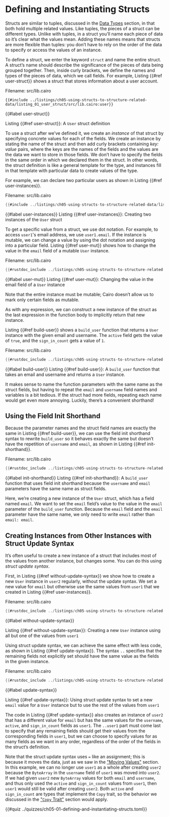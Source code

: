 # Defining and Instantiating Structs

Structs are similar to tuples, discussed in the [Data Types](ch02-02-data-types.md) section, in that both hold multiple related values. Like tuples, the pieces of a struct can be different types. Unlike with tuples, in a struct you’ll name each piece of data so it’s clear what the values mean. Adding these names means that structs are more flexible than tuples: you don’t have to rely on the order of the data to specify or access the values of an instance.

To define a struct, we enter the keyword `struct` and name the entire struct. A struct’s name should describe the significance of the pieces of data being grouped together. Then, inside curly brackets, we define the names and types of the pieces of data, which we call fields. For example, Listing {{#ref user-struct}} shows a struct that stores information about a user account.

<span class="filename">Filename: src/lib.cairo</span>

```rust, noplayground
{{#include ../listings/ch05-using-structs-to-structure-related-data/listing_01_user_struct/src/lib.cairo:user}}
```

{{#label user-struct}}

<span class="caption">Listing {{#ref user-struct}}: A `User` struct definition</span>

To use a struct after we’ve defined it, we create an _instance_ of that struct by specifying concrete values for each of the fields.
We create an instance by stating the name of the struct and then add curly brackets containing _key: value_ pairs, where the keys are the names of the fields and the values are the data we want to store in those fields. We don’t have to specify the fields in the same order in which we declared them in the struct. In other words, the struct definition is like a general template for the type, and instances fill in that template with particular data to create values of the type.

For example, we can declare two particular users as shown in Listing {{#ref user-instances}}.

<span class="filename">Filename: src/lib.cairo</span>

```rust
{{#include ../listings/ch05-using-structs-to-structure-related-data/listing_01_user_struct/src/lib.cairo:all}}
```

{{#label user-instances}}
<span class="caption">Listing {{#ref user-instances}}: Creating two instances of the `User` struct</span>

To get a specific value from a struct, we use dot notation. For example, to access `user1`'s email address, we use `user1.email`. If the instance is mutable, we can change a value by using the dot notation and assigning into a particular field. Listing {{#ref user-mut}} shows how to change the value in the `email` field of a mutable `User` instance.

<span class="filename">Filename: src/lib.cairo</span>

```rust
{{#rustdoc_include ../listings/ch05-using-structs-to-structure-related-data/listing_02_mut_struct/src/lib.cairo:main}}
```

{{#label user-mut}}
<span class="caption">Listing {{#ref user-mut}}: Changing the value in the email field of a `User` instance</span>

Note that the entire instance must be mutable; Cairo doesn’t allow us to mark only certain fields as mutable.

As with any expression, we can construct a new instance of the struct as the last expression in the function body to implicitly return that new instance.

Listing {{#ref build-user}} shows a `build_user` function that returns a `User` instance with the given email and username. The `active` field gets the value of `true`, and the `sign_in_count` gets a value of `1`.

<span class="filename">Filename: src/lib.cairo</span>

```rust
{{#rustdoc_include ../listings/ch05-using-structs-to-structure-related-data/listing_02_mut_struct/src/lib.cairo:build_user}}
```

{{#label build-user}}
<span class="caption">Listing {{#ref build-user}}: A `build_user` function that takes an email and username and returns a `User` instance.</span>

It makes sense to name the function parameters with the same name as the struct fields, but having to repeat the `email` and `username` field names and variables is a bit tedious. If the struct had more fields, repeating each name would get even more annoying. Luckily, there’s a convenient shorthand!

## Using the Field Init Shorthand

Because the parameter names and the struct field names are exactly the same in Listing {{#ref build-user}}, we can use the field init shorthand syntax to rewrite `build_user` so it behaves exactly the same but doesn’t have the repetition of `username` and `email`, as shown in Listing {{#ref init-shorthand}}.

<span class="filename">Filename: src/lib.cairo</span>

```rust
{{#rustdoc_include ../listings/ch05-using-structs-to-structure-related-data/listing_02_mut_struct/src/lib.cairo:build_user2}}
```

{{#label init-shorthand}}
<span class="caption">Listing {{#ref init-shorthand}}: A `build_user` function that uses field init shorthand because the `username` and `email` parameters have the same name as struct fields.</span>

Here, we’re creating a new instance of the `User` struct, which has a field named `email`. We want to set the `email` field’s value to the value in the `email` parameter of the `build_user` function. Because the `email` field and the `email` parameter have the same name, we only need to write `email` rather than `email: email`.

## Creating Instances from Other Instances with Struct Update Syntax

It’s often useful to create a new instance of a struct that includes most of
the values from another instance, but changes some. You can do this using
_struct update syntax_.

First, in Listing {{#ref without-update-syntax}} we show how to create a new `User` instance in `user2`
regularly, without the update syntax. We set a new value for `email` but
otherwise use the same values from `user1` that we created in Listing {{#ref user-instances}}.

<span class="filename">Filename: src/lib.cairo</span>

```rust
{{#rustdoc_include ../listings/ch05-using-structs-to-structure-related-data/listing_without_update_syntax/src/lib.cairo:here}}
```

{{#label without-update-syntax}}

<span class="caption">Listing {{#ref without-update-syntax}}: Creating a new `User` instance using all but one of the values from `user1`</span>

Using struct update syntax, we can achieve the same effect with less code, as
shown in Listing {{#ref update-syntax}}. The syntax `..` specifies that the remaining fields not
explicitly set should have the same value as the fields in the given instance.

<span class="filename">Filename: src/lib.cairo</span>

```rust
{{#rustdoc_include ../listings/ch05-using-structs-to-structure-related-data/listing_update_syntax/src/lib.cairo:here}}
```

{{#label update-syntax}}

<span class="caption">Listing {{#ref update-syntax}}: Using struct update syntax to set a new
`email` value for a `User` instance but to use the rest of the values from `user1`</span>

The code in Listing {{#ref update-syntax}} also creates an instance of `user2` that has a
different value for `email` but has the same values for the `username`,
`active`, and `sign_in_count` fields as `user1`. The `..user1` part must come last
to specify that any remaining fields should get their values from the
corresponding fields in `user1`, but we can choose to specify values for as
many fields as we want in any order, regardless of the order of the fields in
the struct’s definition.

Note that the struct update syntax uses `=` like an assignment; this is because it moves the data,
just as we saw in the ["Moving Values"][move]<!-- ignore --> section. In this example, we can no
longer use `user1` as a whole after creating `user2` because the `ByteArray` in the
`username` field of `user1` was moved into `user2`. If we had given `user2` new
`ByteArray` values for both `email` and `username`, and thus only used the
`active` and `sign_in_count` values from `user1`, then `user1` would still be
valid after creating `user2`. Both `active` and `sign_in_count` are types that
implement the `Copy` trait, so the behavior we discussed in the ["`Copy` Trait"][copy]<!-- ignore --> section would apply.

{{#quiz ../quizzes/ch05-01-defining-and-instantiating-structs.toml}}

[move]: ch04-01-what-is-ownership.md#moving-values
[copy]: ch04-01-what-is-ownership.md#the-copy-trait
